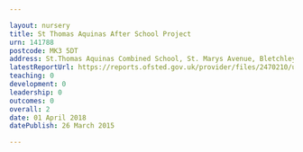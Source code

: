 ```yaml
---

layout: nursery
title: St Thomas Aquinas After School Project
urn: 141788
postcode: MK3 5DT
address: St.Thomas Aquinas Combined School, St. Marys Avenue, Bletchley, MILTON KEYNES, MK3 5DT
latestReportUrl: https://reports.ofsted.gov.uk/provider/files/2470210/urn/141788.pdf
teaching: 0
development: 0
leadership: 0
outcomes: 0
overall: 2
date: 01 April 2018 
datePublish: 26 March 2015

---
```

